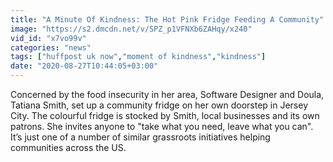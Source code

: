 ```yaml
---
title: "A Minute Of Kindness: The Hot Pink Fridge Feeding A Community"
image: "https://s2.dmcdn.net/v/SPZ_p1VFNXb6ZAHqy/x240"
vid_id: "x7vo99v"
categories: "news"
tags: ["huffpost uk now","moment of kindness","kindness"]
date: "2020-08-27T10:44:05+03:00"
---
```

Concerned by the food insecurity in her area, Software Designer and Doula, Tatiana Smith, set up a community fridge on her own doorstep in Jersey City. The colourful fridge is stocked by Smith, local businesses and its own patrons. She invites anyone to &quot;take what you need, leave what you can&quot;. It’s just one of a number of similar grassroots initiatives helping communities across the US.
